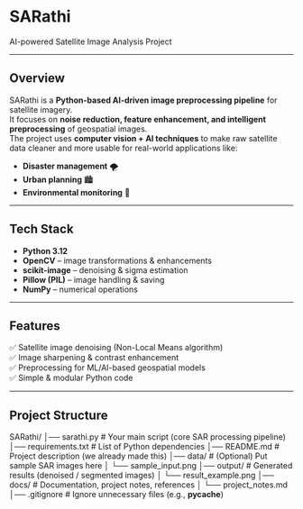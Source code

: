 # SARathi 
AI-powered Satellite Image Analysis Project  

---

##  Overview  
SARathi is a **Python-based AI-driven image preprocessing pipeline** for satellite imagery.  
It focuses on **noise reduction, feature enhancement, and intelligent preprocessing** of geospatial images.  
The project uses **computer vision + AI techniques** to make raw satellite data cleaner and more usable for real-world applications like:  
- **Disaster management** 🌪️  
- **Urban planning** 🏙️  
- **Environmental monitoring** 🌱  

---

##  Tech Stack  
- **Python 3.12**  
- **OpenCV** – image transformations & enhancements  
- **scikit-image** – denoising & sigma estimation  
- **Pillow (PIL)** – image handling & saving  
- **NumPy** – numerical operations  

---

##  Features  
✅ Satellite image denoising (Non-Local Means algorithm)  
✅ Image sharpening & contrast enhancement  
✅ Preprocessing for ML/AI-based geospatial models  
✅ Simple & modular Python code  

---

##  Project Structure  
SARathi/
│── sarathi.py              # Your main script (core SAR processing pipeline)
│── requirements.txt        # List of Python dependencies
│── README.md               # Project description (we already made this)
│── data/                   # (Optional) Put sample SAR images here
│   └── sample_input.png
│── output/                 # Generated results (denoised / segmented images)
│   └── result_example.png
│── docs/                   # Documentation, project notes, references
│   └── project_notes.md
│── .gitignore              # Ignore unnecessary files (e.g., __pycache__)
